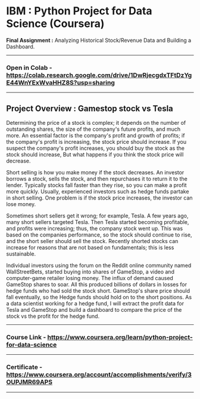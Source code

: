 # IBM : Python Project for Data Science (Coursera)
**Final Assignment :** Analyzing Historical Stock/Revenue Data and Building a Dashboard.

---
### Open in Colab - https://colab.research.google.com/drive/1DwRjecgdxTFtDzYgE44WnYExWvaHHZ8S?usp=sharing
---
## Project Overview : Gamestop stock vs Tesla
Determining the price of a stock is complex; it depends on the number of outstanding shares, the size of the company's future profits, and much more.  An essential factor is the company's profit and growth of profits; if the company's profit is increasing, the stock price should increase.  If you suspect the company's profit increases, you should buy the stock as the stock should increase, But what happens if you think the stock price will decrease. 

Short selling is how you make money if the stock decreases. An investor borrows a stock, sells the stock, and then repurchases it to return it to the lender.  Typically stocks fall faster than they rise, so you can make a profit more quickly. Usually, experienced investors such as hedge funds partake in short selling. One problem is if the stock price increases, the investor can lose money.

Sometimes short sellers get it wrong; for example, Tesla.  A few years ago, many short sellers targeted Tesla. Then Tesla started becoming profitable, and profits were increasing; thus, the company stock went up. This was based on the companies performance, so the stock should continue to rise, and the short seller should sell the stock.  Recently shorted stocks can increase for reasons that are not based on fundamentals; this is less sustainable. 

Individual investors using the forum on the Reddit online community named WallStreetBets, started buying into shares of GameStop, a video and computer-game retailer losing money. The influx of demand caused GameStop shares to soar.  All this produced billions of dollars in losses for hedge funds who had sold the stock short. GameStop's share price should fall eventually, so the Hedge funds should hold on to the short positions. As a data scientist working for a hedge fund, I will extract the profit data for Tesla and GameStop and build a dashboard to compare the price of the stock vs the profit for the hedge fund.

---
### Course Link - https://www.coursera.org/learn/python-project-for-data-science
---
### Certificate - https://www.coursera.org/account/accomplishments/verify/3OUPJMR69APS
---
